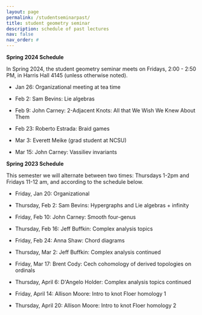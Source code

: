 ```yaml
---
layout: page
permalink: /studentseminarpast/
title: student geometry seminar
description: schedule of past lectures
nav: false
nav_order: #
---
```


<b>Spring 2024 Schedule</b>

In Spring 2024, the student geometry seminar meets on Fridays, 2:00 - 2:50 PM, in Harris Hall 4145 (unless otherwise noted).

- Jan 26: Organizational meeting at tea time

- Feb 2: Sam Bevins: Lie algebras

- Feb 9: John Carney: 2-Adjacent Knots: All that We Wish We Knew About Them

- Feb 23: Roberto Estrada: Braid games

- Mar 3: Everett Meike (grad student at NCSU)

- Mar 15: John Carney: Vassiliev invariants

<b>Spring 2023 Schedule</b>

This semester we will alternate between two times: Thursdays 1-2pm and Fridays 11-12 am, and according to the schedule below.

- Friday, Jan 20: Organizational

- Thursday, Feb 2: Sam Bevins: Hypergraphs and Lie algebras + infinity

- Friday, Feb 10: John Carney: Smooth four-genus

- Thursday, Feb 16: Jeff Buffkin: Complex analysis  topics

- Friday, Feb 24: Anna Shaw: Chord diagrams

- Thursday, Mar 2: Jeff Buffkin: Complex analysis continued

- Friday, Mar 17:  Brent Cody: Cech cohomology of derived topologies on ordinals

- Thursday, April 6: D'Angelo Holder: Complex analysis topics continued

- Friday, April 14: Allison Moore: Intro to knot Floer homology 1

- Thursday, April 20: Allison Moore: Intro to knot Floer homology 2
